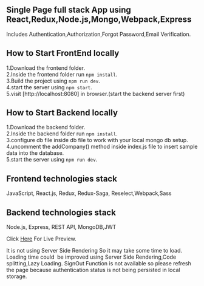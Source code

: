 ## Single Page full stack App using React,Redux,Node.js,Mongo,Webpack,Express
Includes Authentication,Authorization,Forgot Password,Email Verification.

## How to Start FrontEnd locally
1.Download the frontend folder.</br>
2.Inside the frontend folder run `npm install`.</br>
3.Build the project using  `npm run dev`.</br>
4.start the server using  `npm start`.</br>
5.visit [http://localhost:8080] in browser.(start the backend server first)</br>

## How to Start Backend locally
1.Download the backend folder.</br>
2.Inside the backend folder run  `npm install`.</br>
3.configure db file inside db file to work with your local mongo db setup.</br>
4.uncomment the addCompany() method inside index.js file to insert sample data into the database.</br>
5.start the server using  `npm run dev`.</br>

## Frontend technologies stack
JavaScript, React.js, Redux, Redux-Saga, Reselect,Webpack,Sass

## Backend technologies stack
Node.js, Express, REST API, MongoDB,JWT

Click [Here](https://company-ui.herokuapp.com) For Live Preview.

It is not using Server Side Rendering So it may take some time to load.
Loading time could  be improved using Server Side Rendering,Code splitting,Lazy Loading.
SignOut Function is not available so please refresh the page because authentication status is not being persisted in local storage.

